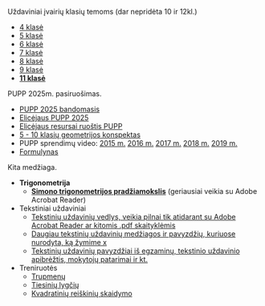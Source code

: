 Uždaviniai įvairių klasių temoms (dar nepridėta 10 ir 12kl.)
* [4 klasė](ematematikas/4%20klasė/testai.ipynb)
* [5 klasė](ematematikas/5%20klasė/testai.ipynb)
* [6 klasė](ematematikas/6%20klasė/testai.ipynb)
* [7 klasė](ematematikas/7%20klasė/testai.ipynb)
* [8 klasė](ematematikas/8%20klasė/testai.ipynb)
* [9 klasė](ematematikas/9%20klasė/testai.ipynb)
* [**11 klasė**](ematematikas/11%20klasė/testai.ipynb)

PUPP 2025m. pasiruošimas.

* [PUPP 2025 bandomasis](PUPP/2025%20metai/PUPP_2025.ipynb)
* [Elicėjaus PUPP 2025](https://mokinys.elicejus.lt/dashboard/1/public-test/4006)
* [Elicėjaus resursai ruoštis PUPP](https://mokinys.elicejus.lt/dashboard/1/public-test?toggleTestType=pupp)
* [5 - 10 klasių geometrijos konspektas](https://bit.ly/3CTgl6h)
* PUPP sprendimų video: [2015 m.](https://matematika.lt/pupp/2015/) [2016 m.](https://matematika.lt/pupp/2016/) [2017 m.](https://matematika.lt/pupp/2017/) [2018 m.](https://matematika.lt/pupp/2018/) [2019 m.](https://matematika.lt/pupp/2019/)
* [Formulynas](PUPP/PUPP%2F2025%20metai/formulynas.png)
  
Kita medžiaga.

* **Trigonometrija**
    * [**Simono trigonometrijos pradžiamokslis**](https://github.com/loijord/matematikos_pamokos/blob/master/technologijos/failai/trigonometrija/readme.md) (geriausiai veikia su Adobe Acrobat Reader)
* Tekstiniai uždaviniai  
    * [Tekstinių uždavinių vedlys, veikia pilnai tik atidarant su Adobe Acrobat Reader ar kitomis .pdf skaityklėmis](https://github.com/loijord/matematikos_pamokos/blob/master/programa/Martynas/zodinis.pdf)
    * [Daugiau tekstinių uždavinių medžiagos ir pavyzdžių, kuriuose nurodyta, ką žymime x](https://github.com/loijord/matematikos_pamokos/blob/master/programa/Martynas/nezinomieji.pdf)
    * [Tekstinių uždavinių pavyzdžiai iš egzaminų, tekstinio uždavinio apibrėžtis, mokytojų patarimai ir kt.](https://github.com/loijord/matematikos_pamokos/blob/master/programa/Vilius/TU/TU.ipynb)
* Treniruotės
    * [Trupmenų](https://www.geogebra.org/m/xafff9rn)
    * [Tiesinių lygčių](https://www.geogebra.org/m/pkkcyxab)
    * [Kvadratinių reiškinių skaidymo](https://www.geogebra.org/m/pasan8st)